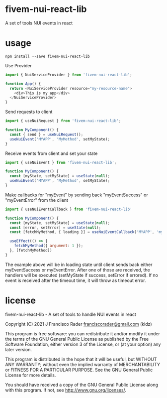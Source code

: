 # fivem-nui-react-lib

A set of tools NUI events in react

# usage

`npm install --save fivem-nui-react-lib`

Use Provider
```js
import { NuiServiceProvider } from 'fivem-nui-react-lib';

function App() {
  return <NuiServiceProvider resource="my-resource-name">
    <div>This is my app</div>
  </NuiServiceProvider>
}
```

Send requests to client
```js
import { useNuiRequest } from 'fivem-nui-react-lib';

function MyComponent() {
  const { send } = useNuiRequest();
  useNuiEvent('MYAPP', 'MyMethod', setMyState);
}
```

Receive events from client and set your state
```js
import { useNuiEvent } from 'fivem-nui-react-lib';

function MyComponent() {
  const [myState, setMyState] = useState(null);
  useNuiEvent('MYAPP', 'MyMethod', setMyState);
}
```

Make callbacks for "myEvent" by sending back "myEventSuccess" or "myEventError" from the client
```js
import { useNuiEventCallback } from 'fivem-nui-react-lib'

function MyComponent() {
  const [myState, setMyState] = useState(null);
  const [error, setError] = useState(null);
  const [fetchMyMethod, { loading }] = useNuiEventCallback('MYAPP', 'myEvent', setMyState, setError);

  useEffect(() => {
    fetchMyMethod({ argument: 1 });
  }, [fetchMyMethod])
}
```

The example above will be in loading state until client sends back either myEventSuccess or myEventError.
After one of those are received, the handlers will be executed (setMyState if success, setError if errored).
If no event is received after the timeout time, it will throw as timeout error.

# license

fivem-nui-react-lib - A set of tools to handle NUI events in react

Copyright (C) 2021  J Francisco Rader <franciscorader@gmail.com> (kidz)

This program is free software: you can redistribute it and/or modify
it under the terms of the GNU General Public License as published by
the Free Software Foundation, either version 3 of the License, or
(at your option) any later version.

This program is distributed in the hope that it will be useful,
but WITHOUT ANY WARRANTY; without even the implied warranty of
MERCHANTABILITY or FITNESS FOR A PARTICULAR PURPOSE.  See the
GNU General Public License for more details.

You should have received a copy of the GNU General Public License
along with this program.  If not, see <http://www.gnu.org/licenses/>.
